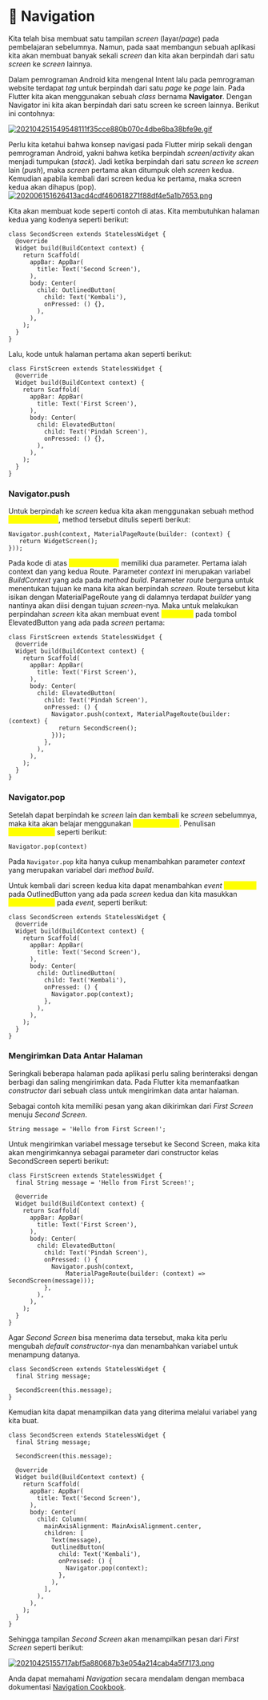 # 📖 Navigation

Kita telah bisa membuat satu tampilan _screen_ (layar/_page_) pada pembelajaran sebelumnya. Namun, pada saat membangun sebuah aplikasi kita akan membuat banyak sekali _screen_ dan kita akan berpindah dari satu _screen_ ke _screen_ lainnya.

Dalam pemrograman Android kita mengenal Intent lalu pada pemrograman website terdapat _tag_ untuk berpindah dari satu _page_ ke _page_ lain. Pada Flutter kita akan menggunakan sebuah _class_ bernama **Navigator**. Dengan Navigator ini kita akan berpindah dari satu screen ke screen lainnya. Berikut ini contohnya:

[![202104251549548111f35cce880b070c4dbe6ba38bfe9e.gif](https://d17ivq9b7rppb3.cloudfront.net/original/academy/202104251549548111f35cce880b070c4dbe6ba38bfe9e.gif)](https://www.dicoding.com/academies/159/tutorials/8611?from=8610#)

Perlu kita ketahui bahwa konsep navigasi pada Flutter mirip sekali dengan pemrograman Android, yakni bahwa ketika berpindah _screen_/_activity_ akan menjadi tumpukan (_stack_). Jadi ketika berpindah dari satu _screen_ ke _screen_ lain (_push_), maka _screen_ pertama akan ditumpuk oleh _screen_ kedua. Kemudian apabila kembali dari screen kedua ke pertama, maka screen kedua akan dihapus (pop).\
[![202006151626413acd4cdf460618271f88df4e5a1b7653.png](https://d17ivq9b7rppb3.cloudfront.net/original/academy/202006151626413acd4cdf460618271f88df4e5a1b7653.png)](https://www.dicoding.com/academies/159/tutorials/8611?from=8610#)

Kita akan membuat kode seperti contoh di atas. Kita membutuhkan halaman kedua yang kodenya seperti berikut:

```
class SecondScreen extends StatelessWidget {
  @override
  Widget build(BuildContext context) {
    return Scaffold(
      appBar: AppBar(
        title: Text('Second Screen'),
      ),
      body: Center(
        child: OutlinedButton(
          child: Text('Kembali'),
          onPressed: () {},
        ),
      ),
    );
  }
}
```

Lalu, kode untuk halaman pertama akan seperti berikut:

```
class FirstScreen extends StatelessWidget {
  @override
  Widget build(BuildContext context) {
    return Scaffold(
      appBar: AppBar(
        title: Text('First Screen'),
      ),
      body: Center(
        child: ElevatedButton(
          child: Text('Pindah Screen'),
          onPressed: () {},
        ),
      ),
    );
  }
}
```

### Navigator.push

Untuk berpindah ke _screen_ kedua kita akan menggunakan sebuah method <mark style="color:yellow;">`Navigator.push`</mark>, method tersebut ditulis seperti berikut:

```
Navigator.push(context, MaterialPageRoute(builder: (context) {
   return WidgetScreen();
}));
```

Pada kode di atas <mark style="color:yellow;">`Navigator.push`</mark> memiliki dua parameter. Pertama ialah context dan yang kedua Route. Parameter _context_ ini merupakan variabel _BuildContext_ yang ada pada _method build_. Parameter _route_ berguna untuk menentukan tujuan ke mana kita akan berpindah _screen_. Route tersebut kita isikan dengan MaterialPageRoute yang di dalamnya terdapat _builder_ yang nantinya akan diisi dengan tujuan _screen_-nya. Maka untuk melakukan perpindahan _screen_ kita akan membuat event <mark style="color:yellow;">`onPressed`</mark> pada tombol ElevatedButton yang ada pada _screen_ pertama:

```
class FirstScreen extends StatelessWidget {
  @override
  Widget build(BuildContext context) {
    return Scaffold(
      appBar: AppBar(
        title: Text('First Screen'),
      ),
      body: Center(
        child: ElevatedButton(
          child: Text('Pindah Screen'),
          onPressed: () {
            Navigator.push(context, MaterialPageRoute(builder: (context) {
              return SecondScreen();
            }));
          },
        ),
      ),
    );
  }
}

```

### Navigator.pop

Setelah dapat berpindah ke _screen_ lain dan kembali ke _screen_ sebelumnya, maka kita akan belajar menggunakan <mark style="color:yellow;">`Navigator.pop`</mark>. Penulisan <mark style="color:yellow;">`Navigator.pop`</mark> seperti berikut:

```
Navigator.pop(context)
```

Pada `Navigator.pop` kita hanya cukup menambahkan parameter _context_ yang merupakan variabel dari _method build_.

Untuk kembali dari screen kedua kita dapat menambahkan _event_ <mark style="color:yellow;">`onPressed`</mark> pada OutlinedButton yang ada pada _screen_ kedua dan kita masukkan <mark style="color:yellow;">`Navigator.pop`</mark> pada _event_, seperti berikut:

```
class SecondScreen extends StatelessWidget {
  @override
  Widget build(BuildContext context) {
    return Scaffold(
      appBar: AppBar(
        title: Text('Second Screen'),
      ),
      body: Center(
        child: OutlinedButton(
          child: Text('Kembali'),
          onPressed: () {
            Navigator.pop(context);
          },
        ),
      ),
    );
  }
}
```

### Mengirimkan Data Antar Halaman

Seringkali beberapa halaman pada aplikasi perlu saling berinteraksi dengan berbagi dan saling mengirimkan data. Pada Flutter kita memanfaatkan _constructor_ dari sebuah class untuk mengirimkan data antar halaman.

Sebagai contoh kita memiliki pesan yang akan dikirimkan dari _First Screen_ menuju _Second Screen_.

```
String message = 'Hello from First Screen!';
```

Untuk mengirimkan variabel message tersebut ke Second Screen, maka kita akan mengirimkannya sebagai parameter dari constructor kelas SecondScreen seperti berikut:

```
class FirstScreen extends StatelessWidget {
  final String message = 'Hello from First Screen!';
 
  @override
  Widget build(BuildContext context) {
    return Scaffold(
      appBar: AppBar(
        title: Text('First Screen'),
      ),
      body: Center(
        child: ElevatedButton(
          child: Text('Pindah Screen'),
          onPressed: () {
            Navigator.push(context,
                MaterialPageRoute(builder: (context) => SecondScreen(message)));
          },
        ),
      ),
    );
  }
}
```

Agar _Second Screen_ bisa menerima data tersebut, maka kita perlu mengubah _default constructor_-nya dan menambahkan variabel untuk menampung datanya.

```
class SecondScreen extends StatelessWidget {
  final String message;
 
  SecondScreen(this.message);
}
```

Kemudian kita dapat menampilkan data yang diterima melalui variabel yang kita buat.

```
class SecondScreen extends StatelessWidget {
  final String message;
 
  SecondScreen(this.message);
 
  @override
  Widget build(BuildContext context) {
    return Scaffold(
      appBar: AppBar(
        title: Text('Second Screen'),
      ),
      body: Center(
        child: Column(
          mainAxisAlignment: MainAxisAlignment.center,
          children: [
            Text(message),
            OutlinedButton(
              child: Text('Kembali'),
              onPressed: () {
                Navigator.pop(context);
              },
            ),
          ],
        ),
      ),
    );
  }
}
```

Sehingga tampilan _Second Screen_ akan menampilkan pesan dari _First Screen_ seperti berikut:

[![20210425155717abf5a880687b3e054a214cab4a5f7173.png](https://d17ivq9b7rppb3.cloudfront.net/original/academy/20210425155717abf5a880687b3e054a214cab4a5f7173.png)](https://www.dicoding.com/academies/159/tutorials/8611?from=8610#)

Anda dapat memahami _Navigation_ secara mendalam dengan membaca dokumentasi [Navigation Cookbook](https://flutter.dev/docs/cookbook/navigation).

